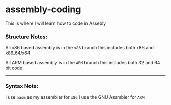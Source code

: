 # assembly-coding
This is where I will learn how to code in Assebly

### Structure Notes:
All x86 based assembly is in the `x86` branch this includes both x86 and x86_64/x64

All ARM based assembly is in the `ARM` branch this includes both 32 and 64 bit code

---
### Syntax Note:
I use `nasm` as my assembler for `x86`
I use the GNU Assmbler for `ARM`
